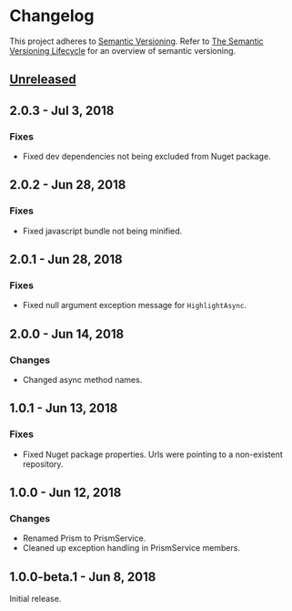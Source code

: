 # Changelog
This project adheres to [Semantic Versioning](http://semver.org/spec/v2.0.0.html). Refer to 
[The Semantic Versioning Lifecycle](https://www.jeremytcd.com/articles/the-semantic-versioning-lifecycle)
for an overview of semantic versioning.

## [Unreleased](https://github.com/JeremyTCD/WebUtils.SyntaxHighlighters.Prism/compare/2.0.3...HEAD)

## 2.0.3 - Jul 3, 2018
### Fixes
- Fixed dev dependencies not being excluded from Nuget package.

## 2.0.2 - Jun 28, 2018
### Fixes
- Fixed javascript bundle not being minified.

## 2.0.1 - Jun 28, 2018
### Fixes
- Fixed null argument exception message for `HighlightAsync`.

## 2.0.0 - Jun 14, 2018
### Changes
- Changed async method names.

## 1.0.1 - Jun 13, 2018
### Fixes
- Fixed Nuget package properties. Urls were pointing to a non-existent repository.

## 1.0.0 - Jun 12, 2018
### Changes
- Renamed Prism to PrismService.
- Cleaned up exception handling in PrismService members.

## 1.0.0-beta.1 - Jun 8, 2018
Initial release.